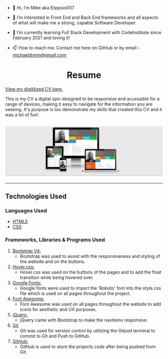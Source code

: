 - 👋 Hi, I’m Mike aka Elippsis007

- 👀 I’m interested in Front End and Back End frameworks and all aspects of what will make me a strong, capable Software Developer.

- 🌱 I’m currently learning Full Stack Development with CodeInstitute since February 2021 and loving it!

- 📫 How to reach me: Contact me here on GitHub or by email - michaeldrmm@gmail.com

<h1 align="center">Resume</h1>

[View my digitilized CV here.](https://elippsis007.github.io/my_resume/)

This is my CV a digital spin designed to be responsive and accessible for a range of devices, making it easy to navigate for the information you are seeking.
It's purpose is too demonstrate my skills that created this CV and it was a lot of fun!


<h2 align="center"><img src="https://github.com/Elippsis007/my_resume/blob/master/assets/images/resume_checker.png?raw=true"></h2>

<hr>

## Technologies Used

### Languages Used

-   [HTML5](https://en.wikipedia.org/wiki/HTML5)
-   [CSS](https://en.wikipedia.org/wiki/CSS)

### Frameworks, Libraries & Programs Used

1.  [Bootstrap V4:](https://getbootstrap.com/docs/4.4/getting-started/introduction/)
     - Bootstrap was used to assist with the responsiveness and styling of the website and on the buttons.
1.  [Hover.css:](https://ianlunn.github.io/Hover/)
     - Hover.css was used on the buttons of the pages and to add the float transition while being hovered over.
1.  [Google Fonts:](https://fonts.google.com/)
     - Google fonts were used to import the 'Roboto' font into the style.css file which is used on all pages throughout the project.
1.  [Font Awesome:](https://fontawesome.com/)
     - Font Awesome was used on all pages throughout the website to add icons for aesthetic and UX purposes.
1.  [jQuery:](https://jquery.com/)
     - jQuery came with Bootstrap to make the navitems responsive.
1.  [Git](https://git-scm.com/)
     - Git was used for version control by utilizing the Gitpod terminal to commit to Git and Push to GitHub.
1.  [GitHub:](https://github.com/)
     - GitHub is used to store the projects code after being pushed from Git.
